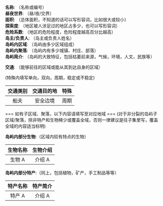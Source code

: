 **名称**: （名称或编号）  
**昼夜世界**: （昼/夜/交界）  
**面积**: （总体面积，不知道的话可以写形容词，比如很大或较小）  
**探索度**: （地区被人涉足过的地区占多少，也可以写形容词）  
**危险系数**: （地区的危险程度，危险程度越高百分比越高）  
**岛主/负责人**: （岛主或负责人姓名）  
**岛屿内区域**: （岛屿由多少区域组成）  
**岛屿内聚落**: （岛屿内有多少城镇、村庄、部落）  
**岛屿简介**: （岛屿的大致特征，包括枯萎前来源，气候，环境，人文，民族等）  

**交通**: （能够前往的区域或能从其到达自身的区域）

(特殊内填写单向，双向，周期，稳定或不稳定)

|交通类别|交通目的地|特殊|
|:---:|:---:|:---:|
|船夫|安全边境|周期|

=== 如有子区域、聚落，以下内容请填写至对应地域 ===
(对于非分裂的岛屿子区域/聚落，除非特产和生物稀少或覆盖全域，否则一律建议是往子集里写，覆盖全域的内容适当标明)

**岛屿内部分生物**:（区域内较有特点的生物）

|生物名称|生物介绍|
|:---:|:---:|
|生物 A|介绍 A|

**岛屿内部分特产**:（同上，包括植物，矿产，手工制品等等）

|特产名称|特产简介|
|:---:|:---:|
|特产 A|介绍 A|


